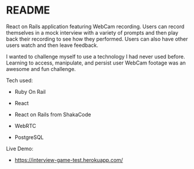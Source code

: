 # README

React on Rails application featuring WebCam recording. Users can record themselves in a mock interview with a variety of prompts and then play back their recording to see how they performed. Users can also have other users watch and then leave feedback.

I wanted to challenge myself to use a technology I had never used before. Learning to access, manipulate, and persist user WebCam footage was an awesome and fun challenge.

Tech used:

* Ruby On Rail

* React

* React on Rails from ShakaCode

* WebRTC

* PostgreSQL

Live Demo:

* https://interview-game-test.herokuapp.com/
